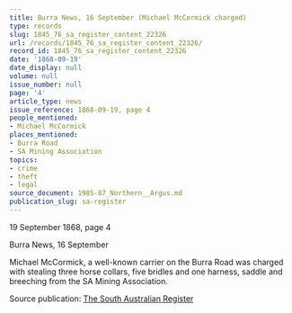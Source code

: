 ```yaml
---
title: Burra News, 16 September (Michael McCormick charged)
type: records
slug: 1845_76_sa_register_content_22326
url: /records/1845_76_sa_register_content_22326/
record_id: 1845_76_sa_register_content_22326
date: '1868-09-19'
date_display: null
volume: null
issue_number: null
page: '4'
article_type: news
issue_reference: 1868-09-19, page 4
people_mentioned:
- Michael McCormick
places_mentioned:
- Burra Road
- SA Mining Association
topics:
- crime
- theft
- legal
source_document: 1985-87_Northern__Argus.md
publication_slug: sa-register
---
```


19 September 1868, page 4

Burra News, 16 September

Michael McCormick, a well-known carrier on the Burra Road was charged with stealing three horse collars, five bridles and one harness, saddle and breeching from the SA Mining Association.

Source publication: [The South Australian Register](/publications/sa-register/)
